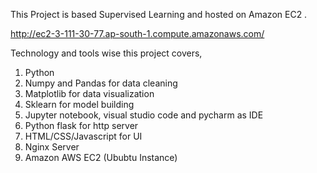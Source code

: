 This Project is based Supervised Learning and hosted on Amazon EC2 .

http://ec2-3-111-30-77.ap-south-1.compute.amazonaws.com/

Technology and tools wise this project covers,
1) Python
2) Numpy and Pandas for data cleaning
3) Matplotlib for data visualization
4) Sklearn for model building
5) Jupyter notebook, visual studio code and pycharm as IDE
6) Python flask for http server
7) HTML/CSS/Javascript for UI
8) Nginx Server
9) Amazon AWS EC2 (Ububtu Instance)
